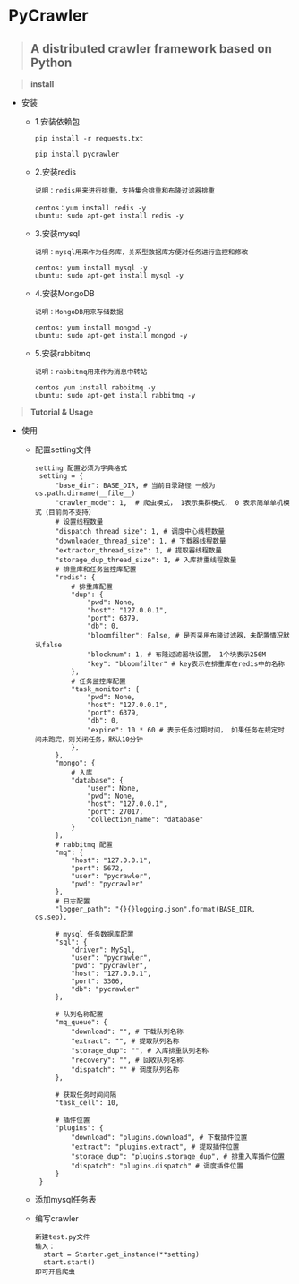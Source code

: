 # PyCrawler
> ##  A distributed crawler framework based on Python

> **install**

+ 安装
        
    +   1.安装依赖包
               
            pip install -r requests.txt
            
            pip install pycrawler
        
    +   2.安装redis
            
            说明：redis用来进行排重，支持集合排重和布隆过滤器排重
                
            centos：yum install redis -y
            ubuntu: sudo apt-get install redis -y
  
    +   3.安装mysql
            
            说明：mysql用来作为任务库，关系型数据库方便对任务进行监控和修改
                
            centos: yum install mysql -y
            ubuntu: sudo apt-get install mysql -y
  
    +   4.安装MongoDB
            
            说明：MongoDB用来存储数据
                
            centos: yum install mongod -y
            ubuntu: sudo apt-get install mongod -y
  
    +   5.安装rabbitmq
            
            说明：rabbitmq用来作为消息中转站
                
            centos yum install rabbitmq -y
            ubuntu: sudo apt-get install rabbitmq -y
            
> **Tutorial & Usage**

+ 使用
    + 配置setting文件
                      
          setting 配置必须为字典格式
           setting = {
               "base_dir": BASE_DIR, # 当前目录路径 一般为os.path.dirname(__file__)
               "crawler_mode": 1,  # 爬虫模式， 1表示集群模式， 0 表示简单单机模式（目前尚不支持）
               # 设置线程数量
               "dispatch_thread_size": 1, # 调度中心线程数量
               "downloader_thread_size": 1, # 下载器线程数量
               "extractor_thread_size": 1, # 提取器线程数量
               "storage_dup_thread_size": 1, # 入库排重线程数量
               # 排重库和任务监控库配置
               "redis": {
                   # 排重库配置
                   "dup": {
                       "pwd": None,
                       "host": "127.0.0.1", 
                       "port": 6379,
                       "db": 0,
                       "bloomfilter": False, # 是否采用布隆过滤器，未配置情况默认false
                       "blocknum": 1, # 布隆过滤器块设置， 1个块表示256M
                       "key": "bloomfilter" # key表示在排重库在redis中的名称
                   },
                   # 任务监控库配置
                   "task_monitor": {
                       "pwd": None,
                       "host": "127.0.0.1",
                       "port": 6379,
                       "db": 0,
                       "expire": 10 * 60 # 表示任务过期时间， 如果任务在规定时间未跑完，则关闭任务，默认10分钟
                   },
               },
               "mongo": {
                   # 入库
                   "database": {
                       "user": None,
                       "pwd": None,
                       "host": "127.0.0.1",
                       "port": 27017,
                       "collection_name": "database"
                   }
               },
               # rabbitmq 配置
               "mq": {
                   "host": "127.0.0.1", 
                   "port": 5672,
                   "user": "pycrawler",
                   "pwd": "pycrawler"
               },
               # 日志配置
               "logger_path": "{}{}logging.json".format(BASE_DIR, os.sep),
               
               # mysql 任务数据库配置
               "sql": {
                   "driver": MySql,
                   "user": "pycrawler",
                   "pwd": "pycrawler",
                   "host": "127.0.0.1",
                   "port": 3306,
                   "db": "pycrawler"
               },
               
               # 队列名称配置
               "mq_queue": {
                   "download": "", # 下载队列名称
                   "extract": "", # 提取队列名称
                   "storage_dup": "", # 入库排重队列名称
                   "recovery": "", # 回收队列名称
                   "dispatch": "" # 调度队列名称
               },
               
               # 获取任务时间间隔
               "task_cell": 10,
               
               # 插件位置
               "plugins": {
                   "download": "plugins.download", # 下载插件位置
                   "extract": "plugins.extract", # 提取插件位置
                   "storage_dup": "plugins.storage_dup", # 排重入库插件位置
                   "dispatch": "plugins.dispatch" # 调度插件位置
               }
           }
             
    + 添加mysql任务表
    
    + 编写crawler 
          
          新建test.py文件
          输入：
            start = Starter.get_instance(**setting)
            start.start()
          即可开启爬虫
          
          
  
  
        
    
